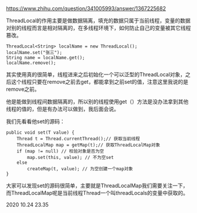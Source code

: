 https://www.zhihu.com/question/341005993/answer/1367225682

ThreadLocal的作用主要是做数据隔离，填充的数据只属于当前线程，变量的数据对别的线程而言是相对隔离的，在多线程环境下，如何防止自己的变量被其它线程篡改。

```text
ThreadLocal<String> localName = new ThreadLocal();
localName.set("张三");
String name = localName.get();
localName.remove();
```

其实使用真的很简单，线程进来之后初始化一个可以泛型的ThreadLocal对象，之后这个线程只要在remove之前去get，都能拿到之前set的值，注意这里我说的是remove之前。

他是能做到线程间数据隔离的，所以别的线程使用get（）方法是没办法拿到其他线程的值的，但是有办法可以做到，我后面会说。

我们先看看他set的源码：

```text
public void set(T value) {
    Thread t = Thread.currentThread();// 获取当前线程
    ThreadLocalMap map = getMap(t);// 获取ThreadLocalMap对象
    if (map != null) // 校验对象是否为空
        map.set(this, value); // 不为空set
    else
        createMap(t, value); // 为空创建一个map对象
}
```

大家可以发现set的源码很简单，主要就是ThreadLocalMap我们需要关注一下，而ThreadLocalMap呢是当前线程Thread一个叫threadLocals的变量中获取的。



2020 10.24 23.35
